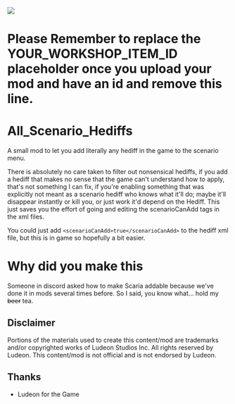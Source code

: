 <p>
  <a href="https://steamcommunity.com/sharedfiles/filedetails/?id=YOUR_WORKSHOP_ITEM_ID" alt="Steam Workshop Link">
  <img src="https://img.shields.io/static/v1?label=Steam&message=Workshop&color=blue&logo=steam&link=https://steamcommunity.com/sharedfiles/filedetails/?id=YOUR_WORKSHOP_ITEM_ID"/>
  </a>
</p>

# Please Remember to replace the YOUR_WORKSHOP_ITEM_ID placeholder once you upload your mod and have an id and remove this line.

# All_Scenario_Hediffs

A small mod to let you add literally any hediff in the game to the scenario menu.

There is absolutely no care taken to filter out nonsensical hediffs, if you add a hediff that makes no sense that the game can't understand how to apply, that's not something I can fix, if you're enabling something that was explicitly not meant as a scenario hediff who knows what it'll do; maybe it'll disappear instantly or kill you, or just work it'd depend on the Hediff. This just saves you the effort of going and editing the scenarioCanAdd tags in the xml files.

You could just add `<scenarioCanAdd>true</scenarioCanAdd>` to the hediff xml file, but this is in game so hopefully a bit easier.

# Why did you make this
Someone in discord asked how to make Scaria addable because we've done it in mods several times before. So I said, you know what... hold my ~~beer~~ tea.

## Disclaimer
Portions of the materials used to create this content/mod are trademarks and/or copyrighted works of Ludeon Studios Inc. All rights reserved by Ludeon. This content/mod is not official and is not endorsed by Ludeon.

## Thanks
* Ludeon for the Game
